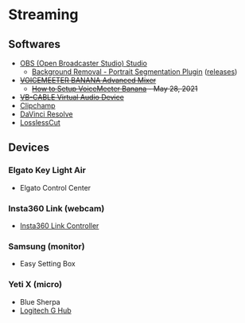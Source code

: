 # Streaming

## Softwares

* [OBS (Open Broadcaster Studio) Studio](https://obsproject.com/)
  * [Background Removal - Portrait Segmentation Plugin](https://obsproject.com/forum/resources/background-removal-portrait-segmentation.1260/) ([releases](https://github.com/royshil/obs-backgroundremoval/releases))
* ~~[VOICEMEETER BANANA Advanced Mixer](https://vb-audio.com/Voicemeeter/banana.htm)~~
  * ~~[How to Setup VoiceMeeter Banana](https://www.youtube.com/watch?v=HfdRjOuZZfk) - May 28, 2021~~
* ~~[VB-CABLE Virtual Audio Device](https://vb-audio.com/Cable/)~~
* [Clipchamp](https://clipchamp.com/)
* [DaVinci Resolve](https://www.blackmagicdesign.com/products/davinciresolve)
* [LosslessCut](https://github.com/mifi/lossless-cut?tab=readme-ov-file#download)

## Devices

### Elgato Key Light Air

* Elgato Control Center

### Insta360 Link (webcam)

* [Insta360 Link Controller](https://www.insta360.com/fr/download/insta360-link)

### Samsung (monitor)

* Easy Setting Box

### Yeti X (micro)

* Blue Sherpa
* [Logitech G Hub](https://www.logitechg.com/en-us/innovation/g-hub.html)

